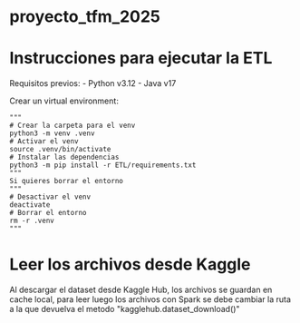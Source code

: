 # proyecto_tfm_2025

# Instrucciones para ejecutar la ETL
Requisitos previos:
    - Python v3.12
    - Java v17

Crear un virtual environment:

    """
    # Crear la carpeta para el venv
    python3 -m venv .venv
    # Activar el venv
    source .venv/bin/activate
    # Instalar las dependencias
    python3 -m pip install -r ETL/requirements.txt
    """
    Si quieres borrar el entorno
    """
    # Desactivar el venv
    deactivate
    # Borrar el entorno
    rm -r .venv
    """

# Leer los archivos desde Kaggle
Al descargar el dataset desde Kaggle Hub, los archivos se guardan en cache local, para leer luego los archivos con Spark se debe cambiar la ruta a la que devuelva el metodo "kagglehub.dataset_download()"